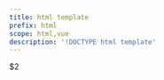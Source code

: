```yaml
---
title: html template
prefix: html
scope: html,vue
description: '!DOCTYPE html template'
---
```


<!DOCTYPE html>
<html>
    <head>
        <meta charset="utf-8" />
        <title>${1:DEMO}</title>
    </head>
    <body>
        $2
    </body>
</html>

